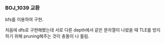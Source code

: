 ### BOJ_1039 교환

bfs를 이용하여 구현.

처음에 dfs로 구현해봤는데 서로 다른 depth에서 같은 문자열이 나왔을 때 TLE를 방지하기 위해 pruning해주는 것이 충돌이 나 틀림.
